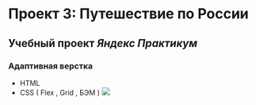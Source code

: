 # Проект 3: Путешествие по России

<!-- ### Обзор

- Интро
- Figma
- Картинки

**Интро** -->

## Учебный проект **_Яндекс_** _Практикум_

### Адаптивная верстка

- HTML
- CSS ( Flex , Grid , БЭМ )
  ![](./images/.jpg)

<!-- Здесь будет проект о путешествии по России.
В Фигме мы разместили макет, в котором видно, как проект должен выглядеть на самых распространённых разрешениях экранов.
Этот проект сложнее предыдущих, постарайтесь уделить ему больше времени. -->

<!-- **Figma**

- [Ссылка на макет в Figma](https://www.figma.com/file/OyRWEjU6wBwRe1hapzQoLx/Sprint-3%3A-Russia-%2F-desktop-%2B-mobile?node-id=28503%3A0)

**Картинки** -->

<!-- Доставать картинки предстоит из Фигмы. Это расхожая практика, поэтому полезно потренироваться.
Не забудьте [оптимизировать картинки](https://tinypng.com/), чтобы ваш сайт загружался быстрее.

Удачи! -->
